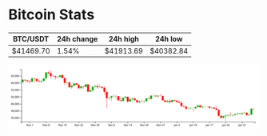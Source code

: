 # Bitcoin Stats

BTC/USDT|24h change|24h high|24h low|
|---|---|---|---|
|$41469.70|1.54%|$41913.69|$40382.84|

<img src="./chart.svg">
